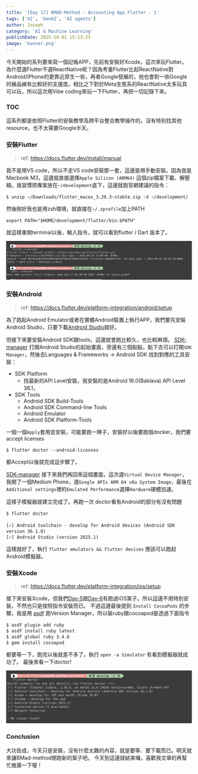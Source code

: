 ```yaml
---
title: '[Day 17] BMAD-Method - Accounting App Flutter - 1'
tags: ['AI', 'GenAI', 'AI agents']
author: Joseph
category: 'AI & Machine Learning'
publishDate: 2025-10-01 15:13:23
image: 'banner.png'
---
```


今天開始的系列要來寫一個記帳APP，先前有安裝好Xcode，這次來玩Flutter。為什麼選Flutter不選ReactNative呢？因為考量Flutter比起ReactNative對Android/iPhone的更靠近原生一些，再者Google發展的，他也會對一些Google的展品線有比較好的支援度。相比之下對於Meta生態系的ReactNative太多玩具可以玩，所以這次用Vibe coding來玩一下Flutter，再把一切記錄下來。

<!-- more -->

### TOC

這系列都是依照Flutter的安裝教學及跨平台整合教學操作的，沒有特別找其他resource，也不太需要Google半天。

### 安裝Flutter

> ref: https://docs.flutter.dev/install/manual

我不是用VS code，所以不走VS code安裝那一套，這邊是用手動安裝。因為我是Macbook M3，這邊就直接選擇`Apple Silicon (ARM64)` 這個zip檔案下載、解壓縮。我習慣把專案放在`~/development`底下，這邊就跑官網建議的指令：

```shell
$ unzip ~/Downloads/flutter_macos_3.29.3-stable.zip -d ~/development/
```

然後剛好我也是用zsh環境，就直接在`~/.zprofile`加上PATH

```shell
export PATH="$HOME/development/flutter/bin:$PATH"
```

就這樣重開terminal以後，輸入指令，就可以看到flutter / Dart 版本了。

![flutter-dart](./flutter-dart.png)

### 安裝Android

> ref: https://docs.flutter.dev/platform-integration/android/setup

為了跑起Android Emulator或者在實體Android裝置上執行APP，我們要先安裝Android Studio，只要下載[Android Studio](https://developer.android.com/studio)就好。

但接下來要安裝Android SDK跟tools，這邊就會跑比較久，也比較麻煩。
[SDK-manager](./Android-SDK-Manager.png)
打開Android Studio的起始畫面，旁邊有三個點點，點下去可以打開`SDK Manager`，然後去Languages & Frameworks -> Android SDK 找到對應的工具安裝：

- SDK Platform
  - 找最新的API Level安裝，我安裝的是Android 16.0(Baklava) API Level 36.1，
- SDK Tools
  - Android SDK Build-Tools
  - Android SDK Command-line Tools
  - Android Emulator
  - Android SDK Platform-Tools

一個一個`Apply`套用並安裝，可能要跑一陣子，安裝好以後要跑個docker，我們要accept licenses

```shell
$ flutter doctor --android-licenses
```

都Accept以後就完成這步驟了。

[SDK-manager](./Android-SDK-Manager.png)
接下來我們再回來這個畫面，這次選`Virtual Device Manager`，我開了一個Medium Phone，選`Google APIs ARM 64 v8a System Image`，最後在`Additional settings`裡的`Emulated Performance`選擇`Hardware`硬體加速。

這樣子模擬器就建立完成了。再跑一次 doctor看有Android的部分有沒有問題

```shell
$ flutter doctor

[✓] Android toolchain - develop for Android devices (Android SDK version 36.1.0)
[✓] Android Studio (version 2025.1)
```

這樣就好了，執行 `flutter emulators && flutter devices` 應該可以跑起Android模擬器。

### 安裝Xcode

> ref: https://docs.flutter.dev/platform-integration/ios/setup

接下來安裝Xcode，但我們[Day-5](./day-5-bmad-method-with-opencode-ios-calculator)跟[Day-6](./day-6-bmad-method-with-opencode-ios-calculator-v2)有跑過iOS案子，所以這邊不用特別安裝，不然也只是按照指令安裝而已。
不過這邊最後提到 `Install CocoaPods` 的步驟，我是用 [asdf](https://asdf-vm.com/) 跑Version Manager，所以裝ruby跟cocoapod是透過下面指令

```shell
$ asdf plugin add ruby
$ asdf install ruby latest
$ asdf global ruby 3.4.6
$ gem install cocoapod
```

都要等一下，跑完以後就差不多了。執行 `open -a Simulator` 有看到模擬器就成功了。
最後來看一下doctor!

![flutter-doctor](./flutter-doctor.png)

### Conclusion

大功告成，今天只是安裝，沒有什麼太難的內容，就是要等、要下載而已。明天就來讓BMad-method開跑新的案子吧。
今天到這邊就結束囉，喜歡我文章的再幫忙推廣一下喔！
